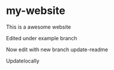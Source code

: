 # my-website

This is a awesome website

Edited under example branch

Now edit with new branch update-readme

Updatelocally
